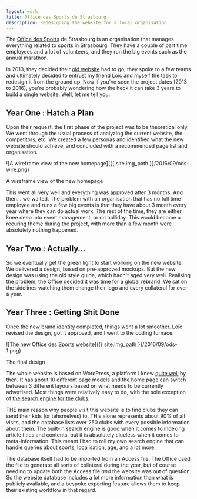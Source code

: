 ```yaml
---
layout: work
title: Office des Sports de Strasbourg
description: Redesigning the website for a local organisation.
---
```

The [Office des Sports](http://ods67.com/) de Strasbourg is an organisation that manages everything related to sports in Strasbourg. They have a couple of part time employees and a lot of volunteers, and they run the big events such as the annual marathon.

In 2013, they decided their [old website](https://web.archive.org/web/20080818020325/http://www.ods67.com/?) had to go; they spoke to a few teams and ultimately decided to entrust my friend [Loïc](http://herrloc.fr/) and myself the task to redesign it from the ground up. Now if you've seen the project dates (2013 to 2016), you're probably wondering how the heck it can take 3 years to build a single website. Well, let me tell you.


## Year One : Hatch a Plan

Upon their request, the first phase of the project was to be theoretical only. We went through the usual process of analyzing the current website, the competitors, etc. We created a few personas and identified what the new website should achieve, and concluded with a recommended page list and organisation.

![A wireframe view of the new homepage]({{ site.img_path }}/2016/09/ods-wire.png)
<figcaption>
A wireframe view of the new homepage
</figcaption>

This went all very well and everything was approved after 3 months. And then... we waited. The problem with an organisation that has no full time employee and runs a few big events is that they have about 3 month every year where they can do actual work. The rest of the time, they are either knee deep into event management, or on holliday. This would become a recuring theme during the project, with more than a few month were absolutely nothing happened.

## Year Two : Actually…

So we eventually get the green light to start working on the new website. We delivered a design, based on pre-approved mockups.
But the new design was using the old style guide, which hadn't aged very well. Realising the problem, the Office decided it was time for a global rebrand. We sat on the sidelines watching them change their logo and every collateral for over a year.

## Year Three : Getting Shit Done

Once the new brand identity completed, things went a lot smoother. Loïc revised the design, got it approved, and I went to the coding furnace.

![The new Office des Sports website]({{ site.img_path }}/2016/09/ods-1.png)
<figcaption>
The final design
</figcaption>

The whole website is based on WordPress, a platform I knew [quite well](/work/tdf.html) by then. It has about 10 different page models and the home page can switch between 3 different layours based on what needs to be currently advertised. Most things were relatively easy to do, with the sole exception of [the search engine for the clubs](http://ods67.com/faire-du-sport/).

THE main reason why people visit this website is to find clubs they can send their kids (or tehsmelves) to. THis alone represents about 90% of all visits, and the database lists over 250 clubs with every possible information about them. The built-in search engine is good when it comes to indexing article titles and contents, but it is absolutely clueless when it comes to meta-information. This meant I had to roll my own search engine that can handle queries about sports, localisation, age, and a lot more.

The database itself had to be imported from an Access file. The Office used the file to generate all sorts of collateral during the year, but of course needing to update both the Access file *and* the website was out of question. So the website database includes a lot more information than what is publicly available, and a bespoke exporting feature allows them to keep their existing workflow in that regard.